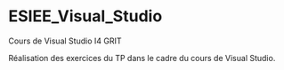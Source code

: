 # ESIEE_Visual_Studio
Cours de Visual Studio I4 GRIT

Réalisation des exercices du TP dans le cadre du cours de Visual Studio.
